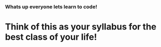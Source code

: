 ### Whats up everyone lets learn to code!



# Think of this as your syllabus for the best class of your life!
